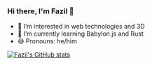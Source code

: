 ### Hi there, I'm Fazil 👋

- 🔭 I’m interested in web technologies and 3D
- 🌱 I’m currently learning Babylon.js and Rust
- 😄 Pronouns: he/him

[![Fazil's GitHub stats](https://github-readme-stats.vercel.app/api?username=fazil47&theme=tokyonight)](https://github.com/anuraghazra/github-readme-stats)

<!--
**fazil47/fazil47** is a ✨ _special_ ✨ repository because its `README.md` (this file) appears on your GitHub profile.

Here are some ideas to get you started:

- 🔭 I’m interested 
- 🌱 I’m currently learning
- 👯 I’m looking to collaborate on ...
- 🤔 I’m looking for help with ...
- 📫 How to reach me: 
- 😄 Pronouns: he/him
-->
